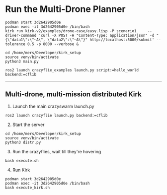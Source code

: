 # Run the Multi-Drone Planner

```
podman start 3d2642905d0e
podman exec -it 3d2642905d0e /bin/bash
kirk run kirk-v2/examples/drone-case/easy.lisp -P scenario1     --driver-command 'curl -X POST -H "Content-Type: application/json" -d "{\"data1\":\"~A\", \"data2\":\"~A\"}" http://localhost:5000/submit' --tolerance 0.5 -p 8000 --verbose &
```

```
cd /home/mers/Developer/kirk_setup
source venv/bin/activate
python3 main.py
```

```
ros2 launch crazyflie_examples launch.py script:=hello_world backend:=cflib
```

--------------------------------------

## Multi-drone, multi-mission distributed Kirk

1. Launch the main crazyswarm launch.py

```
ros2 launch crazyflie launch.py backend:=cflib
```

2. Start the server

```
cd /home/mers/Developer/kirk_setup
source venv/bin/activate
python3 distr.py
```

3. Run the crazyflies, wait till they're hovering

```
bash execute.sh
```

4. Run Kirk

```
podman start 3d2642905d0e
podman exec -it 3d2642905d0e /bin/bash
bash execute_kirk.sh
```

